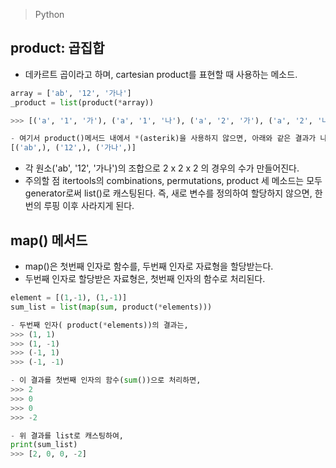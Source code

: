 > Python

## product: 곱집합
- 데카르트 곱이라고 하며, cartesian product를 표현할 때 사용하는 메소드.

```python
array = ['ab', '12', '가나']
_product = list(product(*array))

>>> [('a', '1', '가'), ('a', '1', '나'), ('a', '2', '가'), ('a', '2', '나'), ('b', '1', '가'), ('b', '1', '나'), ('b', '2', '가'), ('b', '2', '나')]

- 여기서 product()메서드 내에서 *(asterik)을 사용하지 않으면, 아래와 같은 결과가 나온다.
[('ab',), ('12',), ('가나',)]
```

- 각 원소('ab', '12', '가나')의 조합으로 2 x 2 x 2 의 경우의 수가 만들어진다.
- 주의할 점
itertools의 combinations, permutations, product 세 메소드는 모두 generator로써 list()로 캐스팅된다. 즉, 새로 변수를 정의하여 할당하지 않으면, 한 번의 루핑 이후 사라지게 된다.

## map() 메서드
- map()은 첫번째 인자로 함수를, 두번째 인자로 자료형을 할당받는다.
- 두번째 인자로 할당받은 자료형은, 첫번째 인자의 함수로 처리된다.
``` python
element = [(1,-1), (1,-1)]
sum_list = list(map(sum, product(*elements)))

- 두번째 인자( product(*elements))의 결과는, 
>>> (1, 1)
>>> (1, -1)
>>> (-1, 1)
>>> (-1, -1)

- 이 결과를 첫번째 인자의 함수(sum())으로 처리하면, 
>>> 2 
>>> 0
>>> 0
>>> -2

- 위 결과를 list로 캐스팅하여, 
print(sum_list)
>>> [2, 0, 0, -2]
```




